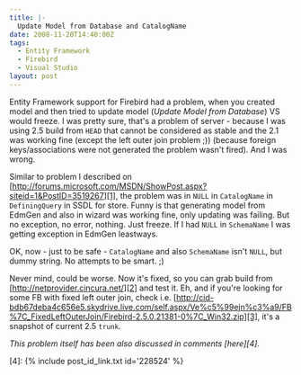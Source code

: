 ```yaml
---
title: |-
  Update Model from Database and CatalogName
date: 2008-11-28T14:40:00Z
tags:
  - Entity Framework
  - Firebird
  - Visual Studio
layout: post
---
```

Entity Framework support for Firebird had a problem, when you created model and then tried to update model (_Update Model from Database_) VS would freeze. I was pretty sure, that's a problem of server - because I was using 2.5 build from `HEAD` that cannot be considered as stable and the 2.1 was working fine (except the left outer join problem ;)) (because foreign keys/associations were not generated the problem wasn't fired). And I was wrong.

Similar to problem I described on [http://forums.microsoft.com/MSDN/ShowPost.aspx?siteid=1&PostID=3519267][1], the problem was in `NULL` in `CatalogName` in `DefiningQuery` in SSDL for store. Funny is that generating model from EdmGen and also in wizard was working fine, only updating was failing. But no exception, no error, nothing. Just freeze. If I had `NULL` in `SchemaName` I was getting exception in EdmGen leastways.

OK, now - just to be safe - `CatalogName` and also `SchemaName` isn't `NULL`, but dummy string. No attempts to be smart. ;)

Never mind, could be worse. Now it's fixed, so you can grab build from [http://netprovider.cincura.net/][2] and test it. Eh, and if you're looking for some FB with fixed left outer join, check i.e. [http://cid-bdb67deba4c656e5.skydrive.live.com/self.aspx/Ve%c5%99ejn%c3%a9/FB%7C_FixedLeftOuterJoin/Firebird-2.5.0.21381-0%7C_Win32.zip][3], it's a snapshot of current 2.5 `trunk`.

_This problem itself has been also discussed in comments [here][4]._

[1]: http://forums.microsoft.com/MSDN/ShowPost.aspx?siteid=1&PostID=3519267
[2]: http://netprovider.cincura.net/
[3]: http://cid-bdb67deba4c656e5.skydrive.live.com/self.aspx/Ve%c5%99ejn%c3%a9/FB%7C_FixedLeftOuterJoin/Firebird-2.5.0.21381-0%7C_Win32.zip
[4]: {% include post_id_link.txt id='228524' %}